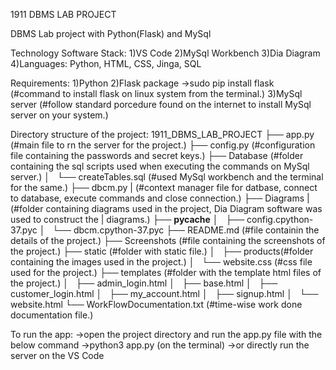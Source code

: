 
1911 DBMS LAB PROJECT

DBMS Lab project with Python(Flask) and MySql

Technology Software Stack:
	1)VS Code
	2)MySql Workbench
	3)Dia Diagram
	4)Languages: Python, HTML, CSS, Jinga, SQL

Requirements:
	1)Python
	2)Flask package
		->sudo pip install flask 
		(#command to install flask on linux system from the terminal.)
	3)MySql server 
		(#follow standard porcedure found on the internet to install MySql server on your system.)


Directory structure of the project:
1911_DBMS_LAB_PROJECT
├── app.py (#main file to rn the server for the project.)
├── config.py (#configuration file containing the passwords and secret keys.)
├── Database (#folder containing the sql scripts used when executing the commands on MySql server.)
│   └── createTables.sql (#used MySql workbench and the terminal for the same.)
├── dbcm.py 
|	(#context manager file for datbase, connect to database, execute commands and close connection.)
├── Diagrams 
|	(#folder containing diagrams used in the project, Dia Diagram software was used to construct the 
|		diagrams.)
├── __pycache__
│   ├── config.cpython-37.pyc
│   └── dbcm.cpython-37.pyc
├── README.md (#file containin the details of the project.)
├── Screenshots (#file containing the screenshots of the project.)
├── static (#folder with static file.)
│   ├── products(#folder containing the images used in the project.)
│   └── website.css (#css file used for the project.)
├── templates (#folder with the template html files of the project.)
│   ├── admin_login.html
│   ├── base.html
│   ├── customer_login.html
│   ├── my_account.html
│   ├── signup.html
│   └── website.html
└── WorkFlowDocumentation.txt (#time-wise work done documentation file.)

To run the app:
->open the project directory and run the app.py file with the below command
->python3 app.py (on the terminal)
->or directly run the server on the VS Code